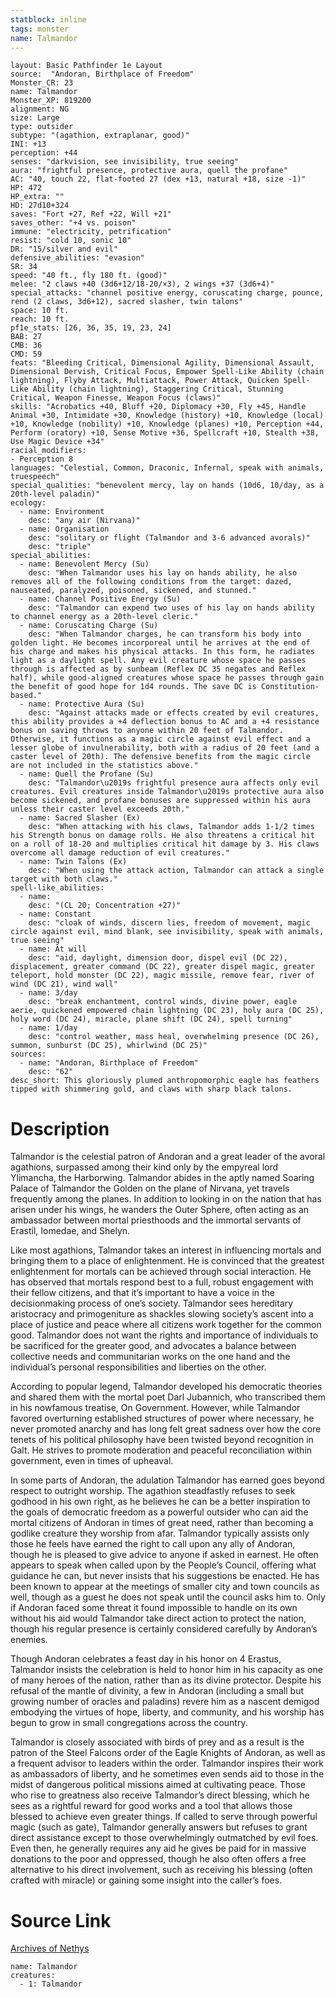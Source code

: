 ```yaml
---
statblock: inline
tags: monster
name: Talmandor
---
```

```statblock
layout: Basic Pathfinder 1e Layout
source:  "Andoran, Birthplace of Freedom"
Monster_CR: 23
name: Talmandor
Monster_XP: 819200
alignment: NG
size: Large
type: outsider
subtype: "(agathion, extraplanar, good)"
INI: +13
perception: +44
senses: "darkvision, see invisibility, true seeing"
aura: "frightful presence, protective aura, quell the profane"
AC: "40, touch 22, flat-footed 27 (dex +13, natural +18, size -1)"
HP: 472
HP_extra: ""
HD: 27d10+324
saves: "Fort +27, Ref +22, Will +21"
saves_other: "+4 vs. poison"
immune: "electricity, petrification"
resist: "cold 10, sonic 10"
DR: "15/silver and evil"
defensive_abilities: "evasion"
SR: 34
speed: "40 ft., fly 180 ft. (good)"
melee: "2 claws +40 (3d6+12/18-20/×3), 2 wings +37 (3d6+4)"
special_attacks: "channel positive energy, coruscating charge, pounce, rend (2 claws, 3d6+12), sacred slasher, twin talons"
space: 10 ft.
reach: 10 ft.
pf1e_stats: [26, 36, 35, 19, 23, 24]
BAB: 27
CMB: 36
CMD: 59
feats: "Bleeding Critical, Dimensional Agility, Dimensional Assault, Dimensional Dervish, Critical Focus, Empower Spell-Like Ability (chain lightning), Flyby Attack, Multiattack, Power Attack, Quicken Spell-Like Ability (chain lightning), Staggering Critical, Stunning Critical, Weapon Finesse, Weapon Focus (claws)"
skills: "Acrobatics +40, Bluff +20, Diplomacy +30, Fly +45, Handle Animal +30, Intimidate +30, Knowledge (history) +10, Knowledge (local) +10, Knowledge (nobility) +10, Knowledge (planes) +10, Perception +44, Perform (oratory) +10, Sense Motive +36, Spellcraft +10, Stealth +38, Use Magic Device +34"
racial_modifiers:
- Perception 8
languages: "Celestial, Common, Draconic, Infernal, speak with animals, truespeech"
special_qualities: "benevolent mercy, lay on hands (10d6, 10/day, as a 20th-level paladin)"
ecology:
  - name: Environment
    desc: "any air (Nirvana)"
  - name: Organisation
    desc: "solitary or flight (Talmandor and 3-6 advanced avorals)"
    desc: "triple"
special_abilities:
  - name: Benevolent Mercy (Su)
    desc: "When Talmandor uses his lay on hands ability, he also removes all of the following conditions from the target: dazed, nauseated, paralyzed, poisoned, sickened, and stunned."
  - name: Channel Positive Energy (Su)
    desc: "Talmandor can expend two uses of his lay on hands ability to channel energy as a 20th-level cleric."
  - name: Coruscating Charge (Su)
    desc: "When Talmandor charges, he can transform his body into golden light. He becomes incorporeal until he arrives at the end of his charge and makes his physical attacks. In this form, he radiates light as a daylight spell. Any evil creature whose space he passes through is affected as by sunbeam (Reflex DC 35 negates and Reflex half), while good-aligned creatures whose space he passes through gain the benefit of good hope for 1d4 rounds. The save DC is Constitution-based."
  - name: Protective Aura (Su)
    desc: "Against attacks made or effects created by evil creatures, this ability provides a +4 deflection bonus to AC and a +4 resistance bonus on saving throws to anyone within 20 feet of Talmandor. Otherwise, it functions as a magic circle against evil effect and a lesser globe of invulnerability, both with a radius of 20 feet (and a caster level of 20th). The defensive benefits from the magic circle are not included in the statistics above."
  - name: Quell the Profane (Su)
    desc: "Talmandor\u2019s frightful presence aura affects only evil creatures. Evil creatures inside Talmandor\u2019s protective aura also become sickened, and profane bonuses are suppressed within his aura unless their caster level exceeds 20th."
  - name: Sacred Slasher (Ex)
    desc: "When attacking with his claws, Talmandor adds 1-1/2 times his Strength bonus on damage rolls. He also threatens a critical hit on a roll of 18-20 and multiplies critical hit damage by 3. His claws overcome all damage reduction of evil creatures."
  - name: Twin Talons (Ex)
    desc: "When using the attack action, Talmandor can attack a single target with both claws."
spell-like_abilities:
  - name:
    desc: "(CL 20; Concentration +27)"
  - name: Constant
    desc: "cloak of winds, discern lies, freedom of movement, magic circle against evil, mind blank, see invisibility, speak with animals, true seeing"
  - name: At will
    desc: "aid, daylight, dimension door, dispel evil (DC 22), displacement, greater command (DC 22), greater dispel magic, greater teleport, hold monster (DC 22), magic missile, remove fear, river of wind (DC 21), wind wall"
  - name: 3/day
    desc: "break enchantment, control winds, divine power, eagle aerie, quickened empowered chain lightning (DC 23), holy aura (DC 25), holy word (DC 24), miracle, plane shift (DC 24), spell turning"
  - name: 1/day
    desc: "control weather, mass heal, overwhelming presence (DC 26), summon, sunburst (DC 25), whirlwind (DC 25)"
sources:
  - name: "Andoran, Birthplace of Freedom"
    desc: "62"
desc_short: This gloriously plumed anthropomorphic eagle has feathers tipped with shimmering gold, and claws with sharp black talons.
```
# Description
Talmandor is the celestial patron of Andoran and a great leader of the avoral agathions, surpassed among their kind only by the empyreal lord Ylimancha, the Harborwing. Talmandor abides in the aptly named Soaring Palace of Talmandor the Golden on the plane of Nirvana, yet travels frequently among the planes. In addition to looking in on the nation that has arisen under his wings, he wanders the Outer Sphere, often acting as an ambassador between mortal priesthoods and the immortal servants of Erastil, Iomedae, and Shelyn.

Like most agathions, Talmandor takes an interest in influencing mortals and bringing them to a place of enlightenment. He is convinced that the greatest enlightenment for mortals can be achieved through social interaction. He has observed that mortals respond best to a full, robust engagement with their fellow citizens, and that it’s important to have a voice in the decisionmaking process of one’s society. Talmandor sees hereditary aristocracy and primogeniture as shackles slowing society’s ascent into a place of justice and peace where all citizens work together for the common good. Talmandor does not want the rights and importance of individuals to be sacrificed for the greater good, and advocates a balance between collective needs and communitarian works on the one hand and the individual’s personal responsibilities and liberties on the other.

According to popular legend, Talmandor developed his democratic theories and shared them with the mortal poet Darl Jubannich, who transcribed them in his nowfamous treatise, On Government. However, while Talmandor favored overturning established structures of power where necessary, he never promoted anarchy and has long felt great sadness over how the core tenets of his political philosophy have been twisted beyond recognition in Galt. He strives to promote moderation and peaceful reconciliation within government, even in times of upheaval.

In some parts of Andoran, the adulation Talmandor has earned goes beyond respect to outright worship. The agathion steadfastly refuses to seek godhood in his own right, as he believes he can be a better inspiration to the goals of democratic freedom as a powerful outsider who can aid the mortal citizens of Andoran in times of great need, rather than becoming a godlike creature they worship from afar. Talmandor typically assists only those he feels have earned the right to call upon any ally of Andoran, though he is pleased to give advice to anyone if asked in earnest. He often appears to speak when called upon by the People’s Council, offering what guidance he can, but never insists that his suggestions be enacted. He has been known to appear at the meetings of smaller city and town councils as well, though as a guest he does not speak until the council asks him to. Only if Andoran faced some threat it found impossible to handle on its own without his aid would Talmandor take direct action to protect the nation, though his regular presence is certainly considered carefully by Andoran’s enemies.

Though Andoran celebrates a feast day in his honor on 4 Erastus, Talmandor insists the celebration is held to honor him in his capacity as one of many heroes of the nation, rather than as its divine protector. Despite his refusal of the mantle of divinity, a few in Andoran (including a small but growing number of oracles and paladins) revere him as a nascent demigod embodying the virtues of hope, liberty, and community, and his worship has begun to grow in small congregations across the country.

Talmandor is closely associated with birds of prey and as a result is the patron of the Steel Falcons order of the Eagle Knights of Andoran, as well as a frequent advisor to leaders within the order. Talmandor inspires their work as ambassadors of liberty, and he sometimes even sends aid to those in the midst of dangerous political missions aimed at cultivating peace. Those who rise to greatness also receive Talmandor’s direct blessing, which he sees as a rightful reward for good works and a tool that allows those blessed to achieve even greater things. If called to serve through powerful magic (such as gate), Talmandor generally answers but refuses to grant direct assistance except to those overwhelmingly outmatched by evil foes. Even then, he generally requires any aid he gives be paid for in massive donations to the poor and oppressed, though he also often offers a free alternative to his direct involvement, such as receiving his blessing (often crafted with miracle) or gaining some insight into the caller’s foes.
# Source Link
[Archives of Nethys](https://aonprd.com/MonsterDisplay.aspx?ItemName=Talmandor)
```encounter-table
name: Talmandor
creatures:
  - 1: Talmandor
```
